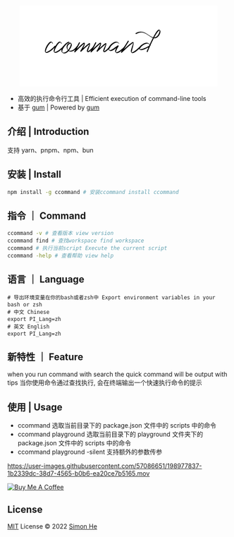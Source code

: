 <span><div align="center">![kv](/assets/kv.png)</div></span>

- 高效的执行命令行工具 | Efficient execution of command-line tools
- 基于 [gum](https://github.com/charmbracelet/gum#installation) | Powered by [gum](https://github.com/charmbracelet/gum#installation)

## 介绍 | Introduction

支持 yarn、pnpm、npm、bun

## 安装 | Install

```bash
npm install -g ccommand # 安装ccommand install ccommand
```

## 指令 ｜ Command

```bash
ccommand -v # 查看版本 view version
ccommand find # 查找workspace find workspace
ccommand # 执行当前script Execute the current script
ccommand -help # 查看帮助 view help
```

## 语言 ｜ Language

```
# 导出环境变量在你的bash或者zsh中 Export environment variables in your bash or zsh
# 中文 Chinese
export PI_Lang=zh
# 英文 English
export PI_Lang=zh

```

## 新特性 ｜ Feature

when you run command with search the quick command will be output with tips
当你使用命令通过查找执行, 会在终端输出一个快速执行命令的提示

## 使用 | Usage

- ccommand 选取当前目录下的 package.json 文件中的 scripts 中的命令
- ccommand playground 选取当前目录下的 playground 文件夹下的 package.json 文件中的 scripts 中的命令
- ccommand playground -silent 支持额外的参数传参

https://user-images.githubusercontent.com/57086651/198977837-1b2339dc-38d7-4565-b0b6-ea20ce7b5165.mov

<a href="https://github.com/Simon-He95/sponsor" target="_blank"><img src="https://cdn.buymeacoffee.com/buttons/default-orange.png" alt="Buy Me A Coffee" style="height: 51px !important;width: 217px !important;" ></a>

## License

[MIT](./LICENSE) License © 2022 [Simon He](https://github.com/Simon-He95)
